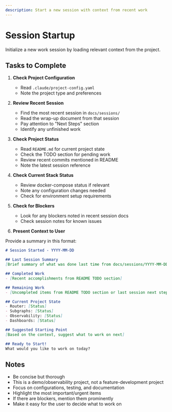 ```yaml
---
description: Start a new session with context from recent work
---
```


# Session Startup

Initialize a new work session by loading relevant context from the project.

## Tasks to Complete

1. **Check Project Configuration**
   - Read `.claude/project-config.yaml`
   - Note the project type and preferences

2. **Review Recent Session**
   - Find the most recent session in `docs/sessions/`
   - Read the wrap-up document from that session
   - Pay attention to "Next Steps" section
   - Identify any unfinished work

3. **Check Project Status**
   - Read `README.md` for current project state
   - Check the TODO section for pending work
   - Review recent commits mentioned in README
   - Note the latest session reference

4. **Check Current Stack Status**
   - Review docker-compose status if relevant
   - Note any configuration changes needed
   - Check for environment setup requirements

5. **Check for Blockers**
   - Look for any blockers noted in recent session docs
   - Check session notes for known issues

6. **Present Context to User**

Provide a summary in this format:

```markdown
# Session Started - YYYY-MM-DD

## Last Session Summary
[Brief summary of what was done last time from docs/sessions/YYYY-MM-DD/wrap-up.md]

## Completed Work
- [Recent accomplishments from README TODO section]

## Remaining Work
- [Uncompleted items from README TODO section or last session next steps]

## Current Project State
- Router: [Status]
- Subgraphs: [Status]
- Observability: [Status]
- Dashboards: [Status]

## Suggested Starting Point
[Based on the context, suggest what to work on next]

## Ready to Start!
What would you like to work on today?
```

## Notes
- Be concise but thorough
- This is a demo/observability project, not a feature-development project
- Focus on configurations, testing, and documentation
- Highlight the most important/urgent items
- If there are blockers, mention them prominently
- Make it easy for the user to decide what to work on

